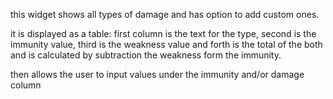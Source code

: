 this widget shows all types of damage and has option to add custom ones. 

it is displayed as a table: first column is the text for the type, second is the immunity value, third is the weakness value and forth is the total of the both and is calculated by subtraction the weakness form the immunity.

then allows the user to input values under the immunity and/or damage column